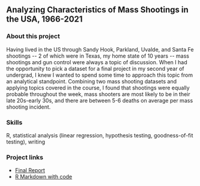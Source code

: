 ## Analyzing Characteristics of Mass Shootings in the USA, 1966-2021

### About this project 
Having lived in the US through Sandy Hook, Parkland, Uvalde, and Santa Fe shootings -- 2 of which were in Texas, my home state of 10 years -- mass shootings and gun control were always a topic of discussion. When I had the opportunity to pick a dataset for a final project in my second year of undergrad, I knew I wanted to spend some time to approach this topic from an analytical standpoint. Combining two mass shooting datasets and applying topics covered in the course, I found that shootings were equally probable throughout the week, mass shooters are most likely to be in their late 20s-early 30s, and there are between 5-6 deaths on average per mass shooting incident. 

### Skills
R, statistical analysis (linear regression, hypothesis testing, goodness-of-fit testing), writing

### Project links 
- [Final Report](238Final.pdf)
- [R Markdown with code](https://github.com/alauzon13/alauzon13.github.io/blob/main/mass-shootings/238FinalCode.Rmd)
